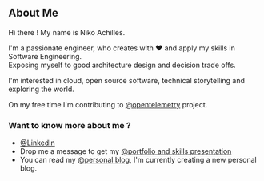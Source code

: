 ## About Me

Hi there !
My name is Niko Achilles.

I'm a passionate engineer, who creates with ♥ and apply my skills in
Software Engineering.  
Exposing myself to good architecture design and decision trade offs.

I'm interested in cloud, open source software, technical storytelling and exploring the world.  

On my free time I'm contributing to [@opentelemetry](https://github.com/open-telemetry/opentelemetry-js) project.

### Want to know more about me ?

- [@LinkedIn](https://www.linkedin.com/in/niko-achilles-kokkinos/)
- Drop me a message to get my [@portfolio and skills presentation](https://nikolaoskokkinos.wordpress.com/2016/04/18/projects-and-skills-niko-kokkinos/)
- You can read my [@personal blog](https://nikolaoskokkinos.wordpress.com/), I'm currently creating a new personal blog.
